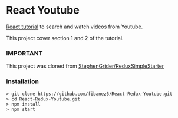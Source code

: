 # React Youtube

[React tutorial](https://www.udemy.com/react-redux/) to search and watch videos from Youtube.

This project cover section 1 and 2 of the tutorial.

### IMPORTANT

This project was cloned from [StephenGrider/ReduxSimpleStarter](https://github.com/StephenGrider/ReduxSimpleStarter)

### Installation
```
> git clone https://github.com/fibanez6/React-Redux-Youtube.git
> cd React-Redux-Youtube.git
> npm install
> npm start
```
